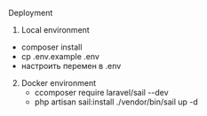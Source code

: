 Deployment

1. Local environment
 - composer install
 - cp .env.example .env
 - настроить перемен в .env

2. Docker environment
    - ccomposer require laravel/sail --dev
    - php artisan sail:install
      ./vendor/bin/sail up -d
